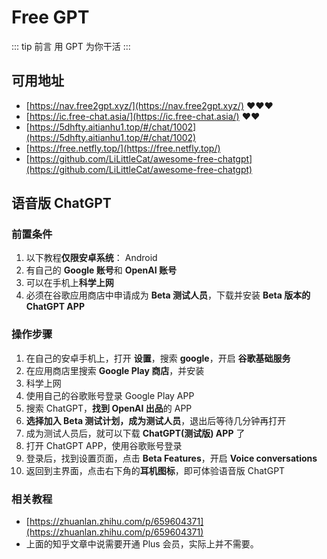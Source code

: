 # Free GPT

::: tip 前言
用 GPT 为你干活
:::

## 可用地址

- [https://nav.free2gpt.xyz/](https://nav.free2gpt.xyz/) :heart::heart::heart:
- [https://ic.free-chat.asia/](https://ic.free-chat.asia/) :heart::heart:
- [https://5dhfty.aitianhu1.top/#/chat/1002](https://5dhfty.aitianhu1.top/#/chat/1002)
- [https://free.netfly.top/](https://free.netfly.top/)
- [https://github.com/LiLittleCat/awesome-free-chatgpt](https://github.com/LiLittleCat/awesome-free-chatgpt)

## 语音版 ChatGPT

### 前置条件

1. 以下教程**仅限安卓系统**： Android
2. 有自己的 **Google 账号**和 **OpenAI 账号**
3. 可以在手机上**科学上网**
4. 必须在谷歌应用商店中申请成为 **Beta 测试人员**，下载并安装 **Beta 版本的 ChatGPT APP**

### 操作步骤

1. 在自己的安卓手机上，打开 **设置**，搜索 **google**，开启 **谷歌基础服务**
2. 在应用商店里搜索 **Google Play 商店**，并安装
3. 科学上网
4. 使用自己的谷歌账号登录 Google Play APP
5. 搜索 ChatGPT，**找到 OpenAI 出品**的 APP
6. **选择加入 Beta 测试计划，成为测试人员**，退出后等待几分钟再打开
7. 成为测试人员后，就可以下载 **ChatGPT(测试版) APP** 了
8. 打开 ChatGPT APP，使用谷歌账号登录
9. 登录后，找到设置页面，点击 **Beta Features**，开启 **Voice conversations**
10. 返回到主界面，点击右下角的**耳机图标**，即可体验语音版 ChatGPT

### 相关教程

- [https://zhuanlan.zhihu.com/p/659604371](https://zhuanlan.zhihu.com/p/659604371)
- 上面的知乎文章中说需要开通 Plus 会员，实际上并不需要。
